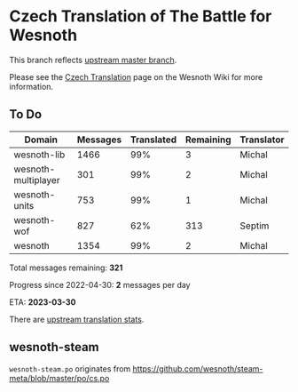 # Czech Translation of The Battle for Wesnoth

This branch reflects [upstream master branch](https://github.com/wesnoth/wesnoth/tree/master).

Please see the [Czech Translation](https://wiki.wesnoth.org/CzechTranslation) page on the Wesnoth Wiki for more information.

## To Do

Domain | Messages | Translated | Remaining | Translator
------ | -------- | ---------- | --------- | ----------
wesnoth-lib | 1466 | 99% | 3 | Michal
wesnoth-multiplayer | 301 | 99% | 2 | Michal
wesnoth-units | 753 | 99% | 1 | Michal
wesnoth-wof | 827 | 62% | 313 | Septim
wesnoth | 1354 | 99% | 2 | Michal

Total messages remaining: **321**

Progress since 2022-04-30: **2** messages per day

ETA: **2023-03-30**

There are [upstream translation stats](https://www.wesnoth.org/gettext/?view=langs&version=master&lang=cs).

## wesnoth-steam
`wesnoth-steam.po` originates from https://github.com/wesnoth/steam-meta/blob/master/po/cs.po
